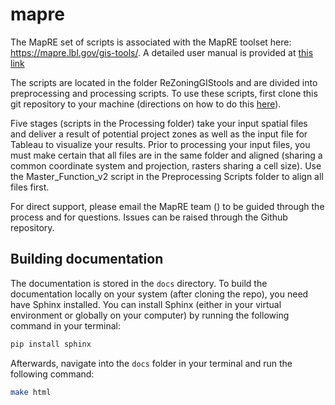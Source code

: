 # mapre
The MapRE set of scripts is associated with the MapRE toolset here: https://mapre.lbl.gov/gis-tools/. A detailed user manual is provided at [this link](https://docs.google.com/document/d/1IdtfyILFuFycTf_9OBfM4HazkTTnDeDqKsjg3WF6-ss/edit#heading=h.kug874sjmayh)

The scripts are located in the folder ReZoningGIStools and are divided into preprocessing and processing scripts. 
To use these scripts, first clone this git repository to your machine (directions on how to do this [here](https://help.github.com/en/github/creating-cloning-and-archiving-repositories/cloning-a-repository)). 
 
Five stages (scripts in the Processing folder) take your input spatial files and deliver a result of potential project zones as well as the input file for Tableau to visualize your results. Prior to processing your input files, you must make certain that all files are in the same folder and aligned (sharing a common coordinate system and projection, rasters sharing a cell size). Use the Master_Function_v2 script in the Preprocessing Scripts folder to align all files first.

For direct support, please email the MapRE team () to be guided through the process and for questions. Issues can be raised through the Github repository.

## Building documentation

The documentation is stored in the ``docs`` directory. To build the documentation locally on your system (after cloning the repo), you need have Sphinx installed. You can install Sphinx (either in your virtual environment or globally on your computer) by running the following command in your terminal:
```bash
pip install sphinx
```

Afterwards, navigate into the ``docs`` folder in your terminal and run the following command:
```bash
make html
```